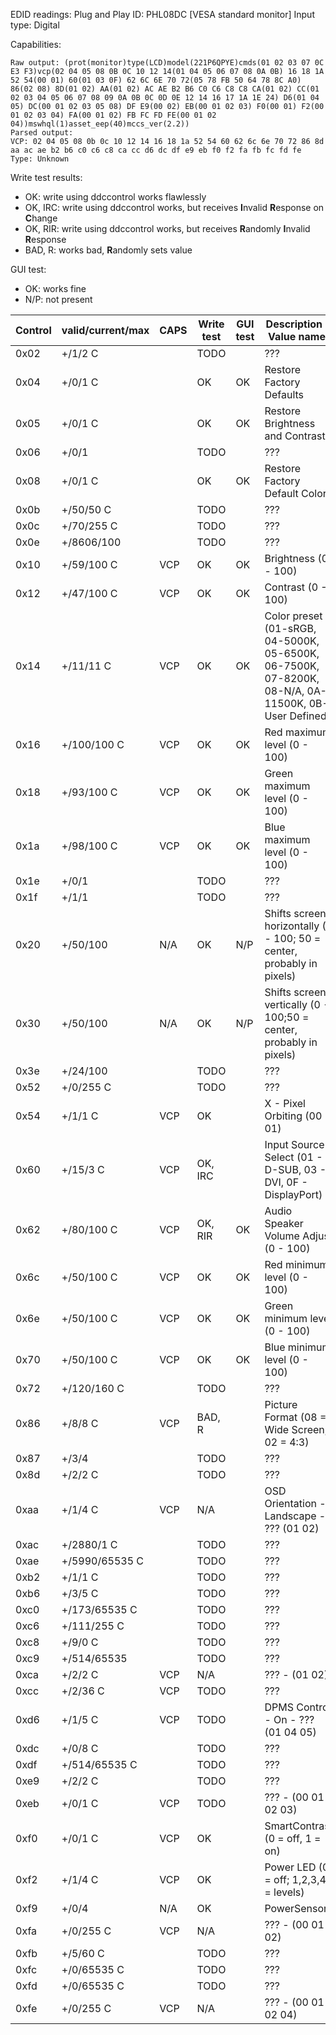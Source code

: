 EDID readings:
Plug and Play ID: PHL08DC [VESA standard monitor]
Input type: Digital

Capabilities:
```
Raw output: (prot(monitor)type(LCD)model(221P6QPYE)cmds(01 02 03 07 0C E3 F3)vcp(02 04 05 08 0B 0C 10 12 14(01 04 05 06 07 08 0A 0B) 16 18 1A 52 54(00 01) 60(01 03 0F) 62 6C 6E 70 72(05 78 FB 50 64 78 8C A0) 86(02 08) 8D(01 02) AA(01 02) AC AE B2 B6 C0 C6 C8 C8 CA(01 02) CC(01 02 03 04 05 06 07 08 09 0A 0B 0C 0D 0E 12 14 16 17 1A 1E 24) D6(01 04 05) DC(00 01 02 03 05 08) DF E9(00 02) EB(00 01 02 03) F0(00 01) F2(00 01 02 03 04) FA(00 01 02) FB FC FD FE(00 01 02 04))mswhql(1)asset_eep(40)mccs_ver(2.2))
Parsed output:
VCP: 02 04 05 08 0b 0c 10 12 14 16 18 1a 52 54 60 62 6c 6e 70 72 86 8d aa ac ae b2 b6 c0 c6 c8 ca cc d6 dc df e9 eb f0 f2 fa fb fc fd fe
Type: Unknown
```

Write test results:

* OK: write using ddccontrol works flawlessly
* OK, IRC: write using ddccontrol works, but receives **I**nvalid **R**esponse on **C**hange
* OK, RIR: write using ddccontrol works, but receives **R**andomly **I**nvalid **R**esponse
* BAD, R: works bad, **R**andomly sets value

GUI test:

* OK: works fine
* N/P: not present

| Control | valid/current/max | CAPS | Write test | GUI test | Description - Value name]                |
| ------- | ----------------- | ---- | ---------- | -------- | ---------------------------------------- |
| 0x02    | +/1/2 C           |      | TODO       |          | ???                                      |
| 0x04    | +/0/1 C           |      | OK         | OK       | Restore Factory Defaults                 |
| 0x05    | +/0/1 C           |      | OK         | OK       | Restore Brightness and Contrast          |
| 0x06    | +/0/1             |      | TODO       |          | ???                                      |
| 0x08    | +/0/1 C           |      | OK         | OK       | Restore Factory Default Color            |
| 0x0b    | +/50/50 C         |      | TODO       |          | ???                                      |
| 0x0c    | +/70/255 C        |      | TODO       |          | ???                                      |
| 0x0e    | +/8606/100        |      | TODO       |          | ???                                      |
| 0x10    | +/59/100 C        | VCP  | OK         | OK       | Brightness (0 - 100)                     |
| 0x12    | +/47/100 C        | VCP  | OK         | OK       | Contrast (0 - 100)                       |
| 0x14    | +/11/11 C         | VCP  | OK         | OK       | Color preset (01-sRGB, 04-5000K, 05-6500K, 06-7500K, 07-8200K, 08-N/A, 0A-11500K, 0B-User Defined) |
| 0x16    | +/100/100 C       | VCP  | OK         | OK       | Red maximum level (0 - 100)              |
| 0x18    | +/93/100 C        | VCP  | OK         | OK       | Green maximum level (0 - 100)            |
| 0x1a    | +/98/100 C        | VCP  | OK         | OK       | Blue maximum level (0 - 100)             |
| 0x1e    | +/0/1             |      | TODO       |          | ???                                      |
| 0x1f    | +/1/1             |      | TODO       |          | ???                                      |
| 0x20    | +/50/100          | N/A  | OK         | N/P      | Shifts screen horizontally (0 - 100; 50 = center, probably in pixels) |
| 0x30    | +/50/100          | N/A  | OK         | N/P      | Shifts screen vertically (0 - 100;50 = center, probably in pixels) |
| 0x3e    | +/24/100          |      | TODO       |          | ???                                      |
| 0x52    | +/0/255 C         |      | TODO       |          | ???                                      |
| 0x54    | +/1/1 C           | VCP  | OK         |          | X - Pixel Orbiting (00 01)               |
| 0x60    | +/15/3 C          | VCP  | OK, IRC    |          | Input Source Select (01 - D-SUB, 03 - DVI, 0F - DisplayPort) |
| 0x62    | +/80/100 C        | VCP  | OK, RIR    | OK       | Audio Speaker Volume Adjust (0 - 100)    |
| 0x6c    | +/50/100 C        | VCP  | OK         | OK       | Red minimum level (0 - 100)              |
| 0x6e    | +/50/100 C        | VCP  | OK         | OK       | Green minimum level (0 - 100)            |
| 0x70    | +/50/100 C        | VCP  | OK         | OK       | Blue minimum level (0 - 100)             |
| 0x72    | +/120/160 C       |      | TODO       |          | ???                                      |
| 0x86    | +/8/8 C           | VCP  | BAD, R     |          | Picture Format (08 = Wide Screen, 02 = 4:3) |
| 0x87    | +/3/4             |      | TODO       |          | ???                                      |
| 0x8d    | +/2/2 C           |      | TODO       |          | ???                                      |
| 0xaa    | +/1/4 C           | VCP  | N/A        |          | OSD Orientation - Landscape - ??? (01 02) |
| 0xac    | +/2880/1 C        |      | TODO       |          | ???                                      |
| 0xae    | +/5990/65535 C    |      | TODO       |          | ???                                      |
| 0xb2    | +/1/1 C           |      | TODO       |          | ???                                      |
| 0xb6    | +/3/5 C           |      | TODO       |          | ???                                      |
| 0xc0    | +/173/65535 C     |      | TODO       |          | ???                                      |
| 0xc6    | +/111/255 C       |      | TODO       |          | ???                                      |
| 0xc8    | +/9/0 C           |      | TODO       |          | ???                                      |
| 0xc9    | +/514/65535       |      | TODO       |          | ???                                      |
| 0xca    | +/2/2 C           | VCP  | N/A        |          | ??? - (01 02)                            |
| 0xcc    | +/2/36 C          | VCP  | TODO       |          | ???                                      |
| 0xd6    | +/1/5 C           | VCP  | TODO       |          | DPMS Control - On - ??? (01 04 05)       |
| 0xdc    | +/0/8 C           |      | TODO       |          | ???                                      |
| 0xdf    | +/514/65535 C     |      | TODO       |          | ???                                      |
| 0xe9    | +/2/2 C           |      | TODO       |          | ???                                      |
| 0xeb    | +/0/1 C           | VCP  | TODO       |          | ??? - (00 01 02 03)                      |
| 0xf0    | +/0/1 C           | VCP  | OK         |          | SmartContrast (0 = off, 1 = on)          |
| 0xf2    | +/1/4 C           | VCP  | OK         |          | Power LED (0 = off; 1,2,3,4 = levels)    |
| 0xf9    | +/0/4             | N/A  | OK         |          | PowerSensor                              |
| 0xfa    | +/0/255 C         | VCP  | N/A        |          | ??? - (00 01 02)                         |
| 0xfb    | +/5/60 C          |      | TODO       |          | ???                                      |
| 0xfc    | +/0/65535 C       |      | TODO       |          | ???                                      |
| 0xfd    | +/0/65535 C       |      | TODO       |          | ???                                      |
| 0xfe    | +/0/255 C         | VCP  | N/A        |          | ??? - (00 01 02 04)                      |
